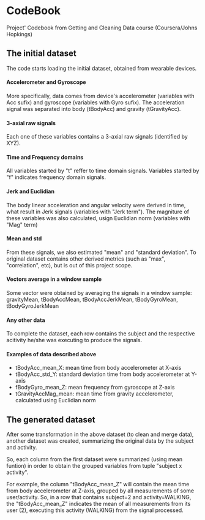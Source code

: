 # CodeBook
Project' Codebook from Getting and Cleaning Data course (Coursera/Johns Hopkings)

## The initial dataset
The code starts loading the initial dataset, obtained from wearable devices.

#### Accelerometer and Gyroscope
More specifically, data comes from device's accelerometer (variables with Acc sufix) 
and gyroscope (variables with Gyro sufix).
The acceleration signal was separated into body (tBodyAcc) and gravity (tGravityAcc).

#### 3-axial raw signals
Each one of these variables contains a 3-axial raw signals (identified by XYZ).

#### Time and Frequency domains
All variables started by "t" reffer to time domain signals.
Variables started by "f" indicates frequency domain signals.

#### Jerk and Euclidian
The body linear acceleration and angular velocity were derived in time, what result
in Jerk signals (variables with "Jerk term").
The magniture of these variables was also calculated, usign Euclidian norm (variables
with "Mag" term)

#### Mean and std
From these signals, we also estimated "mean" and "standard deviation".
To original dataset contains other derived metrics (such as "max", "correlation", etc),
but is out of this project scope.

#### Vectors average in a window sample
Some vector were obtained by averaging the signals in a window sample: gravityMean,
tBodyAccMean, tBodyAccJerkMean, tBodyGyroMean, tBodyGyroJerkMean

#### Any other data
To complete the dataset, each row contains the subject and the respective acitivity he/she 
was executing to produce the signals.

#### Examples of data described above

* tBodyAcc_mean_X: mean time from body accelerometer at X-axis
* tBodyAcc_std_Y: standard deviation time from body accelerometer at Y-axis
* fBodyGyro_mean_Z: mean frequency from gyroscope at Z-axis
* tGravityAccMag_mean: mean time from gravity accelerometer, calculated using Euclidian norm

## The generated dataset
After some transformation in the above dataset (to clean and merge data), another dataset was
created, summarizing the original data by the subject and activity.

So, each column from the first dataset were summarized (using mean funtion) in order to obtain
the grouped variables from tuple "subject x activity".

For example, the column "tBodyAcc_mean_Z" will contain the mean time from body accelerometer at 
Z-axis, grouped by all measurements of some user/activity.
So, in a row that contains subject=2 and activity=WALKING, the "tBodyAcc_mean_Z" indicates the mean
of all measurements from its user (2), executing this activity (WALKING) from the signal processed.